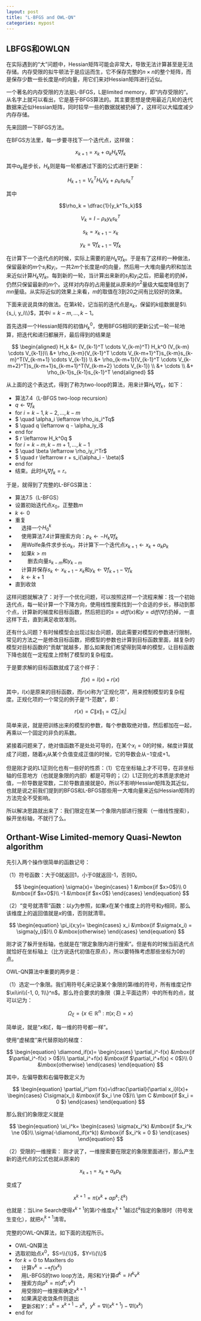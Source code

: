 ```yaml
---
layout: post
title: "L-BFGS and OWL-QN"
categories: mypost
---
```


## LBFGS和OWLQN

在实际遇到的“大”问题中，Hessian矩阵可能会非常大，导致无法计算甚至是无法存储。内存受限的拟牛顿法于是应运而生，它不保存完整的$n \times n$的整个矩阵，而是保存少数一些长度是$n$的向量，用它们来对Hessian矩阵进行近似。

一个著名的内存受限的方法是L-BFGS，L是limited memory，即“内存受限的”。从名字上就可以看出，它是基于BFGS算法的。其主要思想是使用最近几轮的迭代数据来近似Hessian矩阵，同时较早一些的数据就被扔掉了，这样可以大幅度减少内存存储。

先来回顾一下BFGS方法。

在BFGS方法里，每一步要寻找下一个迭代点，这样做：

$$x_{k+1} = x_k + \alpha_kH_k\nabla f_k$$

其中$\alpha_k$是步长，$H_k$则是每一轮都通过下面的公式进行更新：

$$ H_{k+1} = V_k^TH_kV_k + \rho_ks_ks_k^T $$

其中

$$\rho_k = \dfrac{1}{y_k^Ts_k}$$

$$ V_k = I - \rho_ky_ks_k^T $$

$$s_k = x_{k+1} - x_k$$

$$y_k = \nabla f_{k+1} - \nabla f_k$$

在计算下一个迭代点的时候，实际上需要的是$H_k\nabla f_k$。于是有了这样的一种做法，保留最新的$m$个$s_i$和$y_i$，一共$2m$个长度是$n$的向量，然后用一大堆向量内积和加法来近似计算$H_k\nabla f_k$。每到新的一轮，当计算出来新的$s_i$和$y_i$之后，把最老的扔掉，仍然只保留最新的$m$个。这样对内存的占用量就从原来的$n^2$量级大幅度降低到了$mn$量级。从实际近似的效果上来看，$m$的取值在3到20之间有比较好的效果。

下面来说说具体的做法。在第$k$轮，记当前的迭代点是$x_k$，保留的$k$组数据是$\\{s_i, y_i\\}$，其中$i = k-m, \dots, k-1$。

首先选择一个Hessian矩阵的初值$H_k^0$，使用BFGS相同的更新公式一轮一轮地算，把迭代和递归都展开，最后得到的结果是

$$
\begin{aligned}
H_k &= (V_{k-1}^T \cdots V_{k-m}^T) H_k^0 (V_{k-m} \cdots V_{k-1})\\
    &+ \rho_{k-m}(V_{k-1}^T \cdots V_{k-m+1}^T)s_{k-m}s_{k-m}^T(V_{k-m+1} \cdots V_{k-1}) \\
    &+ \rho_{k-m+1}(V_{k-1}^T \cdots V_{k-m+2}^T)s_{k-m+1}s_{k-m+1}^T(V_{k-m+2} \cdots V_{k-1}) \\
    &+ \cdots \\
    &+ \rho_{k-1}s_{k-1}s_{k-1}^T
\end{aligned} $$

从上面的这个表达式，得到了称为two-loop的算法，用来计算$H_k\nabla f_k$，如下：

* 算法7.4（L-BFGS two-loop recursion）
* $q \leftarrow \nabla f_k$
* for $i = k-1, k-2, \dots, k-m$
* $ \quad \alpha_i \leftarrow \rho_is_i^Tq$
* $ \quad q \leftarrow q - \alpha_iy_i$
* end for
* $ r \leftarrow H_k^0q $
* for $i = k-m, k-m+1, \dots, k-1$
* $ \quad \beta \leftarrow \rho_iy_i^Tr$
* $ \quad r \leftarrow r + s_i(\alpha_i - \beta)$
* end for
* 结束。此时$H_k\nabla f_k = r$。

于是，就得到了完整的L-BFGS算法：

* 算法7.5（L-BFGS）
* 设置初始迭代点$x_0$，正整数$m$
* $k \leftarrow 0$
* 重复
* $\quad$选择一个$H_0^k$
* $\quad$使用算法7.4计算搜索方向：$p_k \leftarrow -H_k\nabla f_k$
* $\quad$用Wolfe条件求步长$\alpha_k$，并计算下一个迭代点$x_{k+1}\leftarrow x_k+\alpha_kp_k$
* $\quad$如果$k>m$
* $\quad \quad$删去向量$s_{k-m}$和$y_{k-m}$
* $\quad$计算并保存$s_k\leftarrow x_{k+1}-x_k$和$y_k \leftarrow \nabla f_{k+1} - \nabla f_k$
* $\quad k \leftarrow k+1$
* 直到收敛

这样问题就解决了：对于一个优化问题，可以按照这样一个流程来解：找一个初始迭代点，每一轮计算一个下降方向，使用线性搜索找到一个合适的步长，移动到那个点，计算新的梯度和目标函数，然后把旧的$s=diff(x)$和$y=diff(\nabla f)$扔掉，一直这样下去，直到满足收敛准则。

还有什么问题？有时候模型会出现过拟合问题，因此需要对模型的参数进行限制，常见的方法之一是修改目标函数，把模型的参数也计算到目标函数里面，越复杂的模型对目标函数的“贡献”就越多，那么如果我们希望得到简单的模型，让目标函数下降也就在一定程度上控制了模型的复杂程度。

于是要求解的目标函数就成了这个样子：

$$f(x) = l(x) + r(x)$$

其中，$l(x)$是原来的目标函数，而$r(x)$称为“正规化项”，用来控制模型的复杂程度。正规化项的一个常见的例子是“1-范数”，即：

$$r(x) = C\lVert x \rVert_1 = C \sum_i |x_i|$$

简单来说，就是把训练出来的模型的参数，每个参数取绝对值，然后都加在一起，再乘以一个固定的非负的系数。

紧接着问题来了，绝对值函数不是处处可导的，在某个$x_i = 0$的时候，梯度计算就成了问题，随着$x_i$从某个负值变成正值的时候，它的导数会从$-1$变成$+1$。

但是刚才说的L1正则化也有一些好的性质：（1）它在坐标轴上才不可导，在非坐标轴的任意地方（也就是象限的内部）都是可导的；（2）L1正则化的本质是求绝对值，一阶导数是常数，二阶导数直接就是0，所以不影响Hessian矩阵及其近似，也就是说之前我们提到的BFGS和L-BFGS那些用一大堆向量来近似Hessian矩阵的方法完全不受影响。

所以解决思路就出来了：我们限定在某一个象限内部进行搜索（一维线性搜索），躲开坐标轴，不就行了么。

## Orthant-Wise Limited-memory Quasi-Newton algorithm

先引入两个操作很简单的函数记号：

（1）符号函数：大于0就返回1，小于0就返回-1，否则0。

$$
\begin{equation}
\sigma(x)=
\begin{cases}
   1 &\mbox{if $x>0$}\\
   0 &\mbox{if $x=0$}\\
  -1 &\mbox{if $x<0$}
\end{cases}
\end{equation}
$$

（2）“变号就清零”函数：以$y$为参照，如果$x$在某个维度上的符号和$y$相同，那么该维度上的返回值就是$x$的值，否则就清零。

$$
\begin{equation}
\pi_i(x;y)=
\begin{cases}
   x_i &\mbox{if $\sigma(x_i) = \sigma(y_i)$}\\
   0   &\mbox{otherwise}
\end{cases}
\end{equation}
$$

刚才说了躲开坐标轴，也就是在“限定象限内进行搜索”。但是有的时候当前迭代点就恰好在坐标轴上（比方说迭代初值在原点），所以要特殊考虑那些坐标为$0$的点。

OWL-QN算法中重要的两步是：

（1）选定一个象限。我们用符号$\xi_i$来记录某个象限的第$i$维的符号，所有维度记作$\xi\in\\{-1, 0, 1\\}^n$。那么符合要求的象限（算上平面边界）中的所有的点，就可以记为：

$$\Omega_\xi = \{x\in\mathbb{R}^n:\pi(x;\xi)=x\}$$

简单说，就是“$x$和$\xi$，每一维的符号都一样”。

使用“虚梯度”来代替原始的梯度：

$$
\begin{equation}
\diamond_if(x)=
\begin{cases}
   \partial_i^-f(x) &\mbox{if $\partial_i^-f(x) > 0$}\\
   \partial_i^+f(x) &\mbox{if $\partial_i^+f(x) < 0$}\\
   0   &\mbox{otherwise}
\end{cases}
\end{equation}
$$

其中，左偏导数和右偏导数定义为

$$
\begin{equation}
\partial_i^\pm f(x)=\dfrac{\partial}{\partial x_i}l(x)+
\begin{cases}
   C\sigma(x_i) &\mbox{if $x_i \ne 0$}\\
   \pm C        &\mbox{if $x_i = 0 $}
\end{cases}
\end{equation}
$$

那么我们的象限定义就是

$$
\begin{equation}
\xi_i^k=
\begin{cases}
   \sigma(x_i^k)             &\mbox{if $x_i^k \ne 0$}\\
   \sigma(-\diamond_if(x^k)) &\mbox{if $x_i^k = 0 $}
\end{cases}
\end{equation}
$$

（2）受限的一维搜索：
刚才说了，一维搜索要在限定的象限里面进行，那么产生新的迭代点的公式也就从原来的

$$x_{k+1} = x_k + \alpha_kp_k$$

变成了

$$x^{k+1} = \pi(x^k + \alpha p^k; \xi^k)$$

也就是：当Line Search使得$x^{k+1}$的第$i$个维度$x_i^{k+1}$越过$\xi^k$指定的象限时（符号发生变化），就把$x_i^{k+1}$清零。

完整的OWL-QN算法，如下面的流程所示。

* OWL-QN算法
* 选取初始点$x^0$，$S=\\{\\}$，$Y=\\{\\}$
* for $k=0$ to MaxIters do
* $\quad$计算$v^k=-\diamond f(x^k)$
* $\quad$用L-BFGS的two loop方法，用$S$和$Y$计算$d^k=H^kv^k$
* $\quad$搜索方向$p^k=\pi(d^k;v^k)$
* $\quad$用受限的一维搜索确定$x^{k+1}$
* $\quad$如果满足收敛条件则退出
* $\quad$更新$S$和$Y$：$s^k=x^{k+1}-x^k$，$y^k=\nabla l(x^{k+1})-\nabla l(x^k)$
* end for

